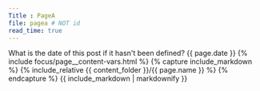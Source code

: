 ```yaml
---
Title : PageA
file: pagea # NOT id
read_time: true
---
```


What is the date of this post if it hasn't been defined? {{ page.date }}
{% include focus/page__content-vars.html %}
{% capture include_markdown %}
{% include_relative {{ content_folder }}/{{ page.name }} %}
{% endcapture %}
{{ include_markdown | markdownify }}

